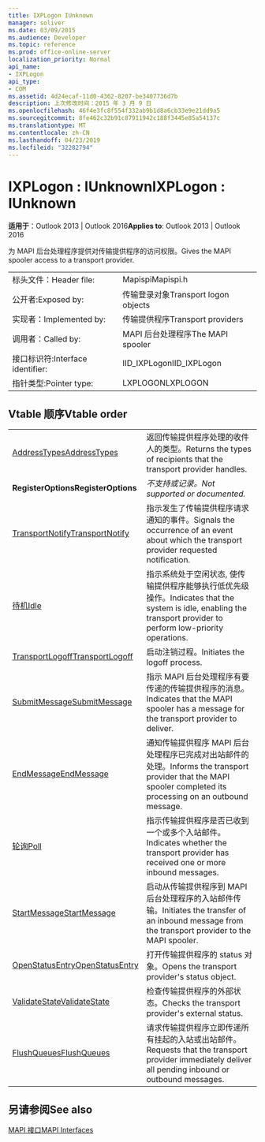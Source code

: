 ```yaml
---
title: IXPLogon IUnknown
manager: soliver
ms.date: 03/09/2015
ms.audience: Developer
ms.topic: reference
ms.prod: office-online-server
localization_priority: Normal
api_name:
- IXPLogon
api_type:
- COM
ms.assetid: 4d24ecaf-11d0-4362-8207-be3407736d7b
description: 上次修改时间：2015 年 3 月 9 日
ms.openlocfilehash: 46f4e3fc8f554f332ab9b1d8a6cb33e9e21dd9a5
ms.sourcegitcommit: 8fe462c32b91c87911942c188f3445e85a54137c
ms.translationtype: MT
ms.contentlocale: zh-CN
ms.lasthandoff: 04/23/2019
ms.locfileid: "32282794"
---
```

# <a name="ixplogon--iunknown"></a><span data-ttu-id="5a4cd-103">IXPLogon : IUnknown</span><span class="sxs-lookup"><span data-stu-id="5a4cd-103">IXPLogon : IUnknown</span></span>

  
  
<span data-ttu-id="5a4cd-104">**适用于**：Outlook 2013 | Outlook 2016</span><span class="sxs-lookup"><span data-stu-id="5a4cd-104">**Applies to**: Outlook 2013 | Outlook 2016</span></span> 
  
<span data-ttu-id="5a4cd-105">为 MAPI 后台处理程序提供对传输提供程序的访问权限。</span><span class="sxs-lookup"><span data-stu-id="5a4cd-105">Gives the MAPI spooler access to a transport provider.</span></span> 
  
|||
|:-----|:-----|
|<span data-ttu-id="5a4cd-106">标头文件：</span><span class="sxs-lookup"><span data-stu-id="5a4cd-106">Header file:</span></span>  <br/> |<span data-ttu-id="5a4cd-107">Mapispi</span><span class="sxs-lookup"><span data-stu-id="5a4cd-107">Mapispi.h</span></span>  <br/> |
|<span data-ttu-id="5a4cd-108">公开者:</span><span class="sxs-lookup"><span data-stu-id="5a4cd-108">Exposed by:</span></span>  <br/> |<span data-ttu-id="5a4cd-109">传输登录对象</span><span class="sxs-lookup"><span data-stu-id="5a4cd-109">Transport logon objects</span></span>  <br/> |
|<span data-ttu-id="5a4cd-110">实现者：</span><span class="sxs-lookup"><span data-stu-id="5a4cd-110">Implemented by:</span></span>  <br/> |<span data-ttu-id="5a4cd-111">传输提供程序</span><span class="sxs-lookup"><span data-stu-id="5a4cd-111">Transport providers</span></span>  <br/> |
|<span data-ttu-id="5a4cd-112">调用者：</span><span class="sxs-lookup"><span data-stu-id="5a4cd-112">Called by:</span></span>  <br/> |<span data-ttu-id="5a4cd-113">MAPI 后台处理程序</span><span class="sxs-lookup"><span data-stu-id="5a4cd-113">The MAPI spooler</span></span>  <br/> |
|<span data-ttu-id="5a4cd-114">接口标识符:</span><span class="sxs-lookup"><span data-stu-id="5a4cd-114">Interface identifier:</span></span>  <br/> |<span data-ttu-id="5a4cd-115">IID_IXPLogon</span><span class="sxs-lookup"><span data-stu-id="5a4cd-115">IID_IXPLogon</span></span>  <br/> |
|<span data-ttu-id="5a4cd-116">指针类型:</span><span class="sxs-lookup"><span data-stu-id="5a4cd-116">Pointer type:</span></span>  <br/> |<span data-ttu-id="5a4cd-117">LXPLOGON</span><span class="sxs-lookup"><span data-stu-id="5a4cd-117">LXPLOGON</span></span>  <br/> |
   
## <a name="vtable-order"></a><span data-ttu-id="5a4cd-118">Vtable 顺序</span><span class="sxs-lookup"><span data-stu-id="5a4cd-118">Vtable order</span></span>

|||
|:-----|:-----|
|[<span data-ttu-id="5a4cd-119">AddressTypes</span><span class="sxs-lookup"><span data-stu-id="5a4cd-119">AddressTypes</span></span>](ixplogon-addresstypes.md) <br/> |<span data-ttu-id="5a4cd-120">返回传输提供程序处理的收件人的类型。</span><span class="sxs-lookup"><span data-stu-id="5a4cd-120">Returns the types of recipients that the transport provider handles.</span></span>  <br/> |
|<span data-ttu-id="5a4cd-121">**RegisterOptions**</span><span class="sxs-lookup"><span data-stu-id="5a4cd-121">**RegisterOptions**</span></span> <br/> | <span data-ttu-id="5a4cd-122">*不支持或记录。*</span><span class="sxs-lookup"><span data-stu-id="5a4cd-122">*Not supported or documented.*</span></span>  <br/> |
|[<span data-ttu-id="5a4cd-123">TransportNotify</span><span class="sxs-lookup"><span data-stu-id="5a4cd-123">TransportNotify</span></span>](ixplogon-transportnotify.md) <br/> |<span data-ttu-id="5a4cd-124">指示发生了传输提供程序请求通知的事件。</span><span class="sxs-lookup"><span data-stu-id="5a4cd-124">Signals the occurrence of an event about which the transport provider requested notification.</span></span>  <br/> |
|[<span data-ttu-id="5a4cd-125">待机</span><span class="sxs-lookup"><span data-stu-id="5a4cd-125">Idle</span></span>](ixplogon-idle.md) <br/> |<span data-ttu-id="5a4cd-126">指示系统处于空闲状态, 使传输提供程序能够执行低优先级操作。</span><span class="sxs-lookup"><span data-stu-id="5a4cd-126">Indicates that the system is idle, enabling the transport provider to perform low-priority operations.</span></span>  <br/> |
|[<span data-ttu-id="5a4cd-127">TransportLogoff</span><span class="sxs-lookup"><span data-stu-id="5a4cd-127">TransportLogoff</span></span>](ixplogon-transportlogoff.md) <br/> |<span data-ttu-id="5a4cd-128">启动注销过程。</span><span class="sxs-lookup"><span data-stu-id="5a4cd-128">Initiates the logoff process.</span></span>  <br/> |
|[<span data-ttu-id="5a4cd-129">SubmitMessage</span><span class="sxs-lookup"><span data-stu-id="5a4cd-129">SubmitMessage</span></span>](ixplogon-submitmessage.md) <br/> |<span data-ttu-id="5a4cd-130">指示 MAPI 后台处理程序有要传递的传输提供程序的消息。</span><span class="sxs-lookup"><span data-stu-id="5a4cd-130">Indicates that the MAPI spooler has a message for the transport provider to deliver.</span></span>  <br/> |
|[<span data-ttu-id="5a4cd-131">EndMessage</span><span class="sxs-lookup"><span data-stu-id="5a4cd-131">EndMessage</span></span>](ixplogon-endmessage.md) <br/> |<span data-ttu-id="5a4cd-132">通知传输提供程序 MAPI 后台处理程序已完成对出站邮件的处理。</span><span class="sxs-lookup"><span data-stu-id="5a4cd-132">Informs the transport provider that the MAPI spooler completed its processing on an outbound message.</span></span>  <br/> |
|[<span data-ttu-id="5a4cd-133">轮询</span><span class="sxs-lookup"><span data-stu-id="5a4cd-133">Poll</span></span>](ixplogon-poll.md) <br/> |<span data-ttu-id="5a4cd-134">指示传输提供程序是否已收到一个或多个入站邮件。</span><span class="sxs-lookup"><span data-stu-id="5a4cd-134">Indicates whether the transport provider has received one or more inbound messages.</span></span>  <br/> |
|[<span data-ttu-id="5a4cd-135">StartMessage</span><span class="sxs-lookup"><span data-stu-id="5a4cd-135">StartMessage</span></span>](ixplogon-startmessage.md) <br/> |<span data-ttu-id="5a4cd-136">启动从传输提供程序到 MAPI 后台处理程序的入站邮件传输。</span><span class="sxs-lookup"><span data-stu-id="5a4cd-136">Initiates the transfer of an inbound message from the transport provider to the MAPI spooler.</span></span>  <br/> |
|[<span data-ttu-id="5a4cd-137">OpenStatusEntry</span><span class="sxs-lookup"><span data-stu-id="5a4cd-137">OpenStatusEntry</span></span>](ixplogon-openstatusentry.md) <br/> |<span data-ttu-id="5a4cd-138">打开传输提供程序的 status 对象。</span><span class="sxs-lookup"><span data-stu-id="5a4cd-138">Opens the transport provider's status object.</span></span>  <br/> |
|[<span data-ttu-id="5a4cd-139">ValidateState</span><span class="sxs-lookup"><span data-stu-id="5a4cd-139">ValidateState</span></span>](ixplogon-validatestate.md) <br/> |<span data-ttu-id="5a4cd-140">检查传输提供程序的外部状态。</span><span class="sxs-lookup"><span data-stu-id="5a4cd-140">Checks the transport provider's external status.</span></span>  <br/> |
|[<span data-ttu-id="5a4cd-141">FlushQueues</span><span class="sxs-lookup"><span data-stu-id="5a4cd-141">FlushQueues</span></span>](ixplogon-flushqueues.md) <br/> |<span data-ttu-id="5a4cd-142">请求传输提供程序立即传递所有挂起的入站或出站邮件。</span><span class="sxs-lookup"><span data-stu-id="5a4cd-142">Requests that the transport provider immediately deliver all pending inbound or outbound messages.</span></span>  <br/> |
   
## <a name="see-also"></a><span data-ttu-id="5a4cd-143">另请参阅</span><span class="sxs-lookup"><span data-stu-id="5a4cd-143">See also</span></span>



[<span data-ttu-id="5a4cd-144">MAPI 接口</span><span class="sxs-lookup"><span data-stu-id="5a4cd-144">MAPI Interfaces</span></span>](mapi-interfaces.md)

